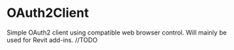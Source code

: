 # OAuth2Client
Simple OAuth2 client using compatible web browser control. Will mainly be used for Revit add-ins.
//TODO